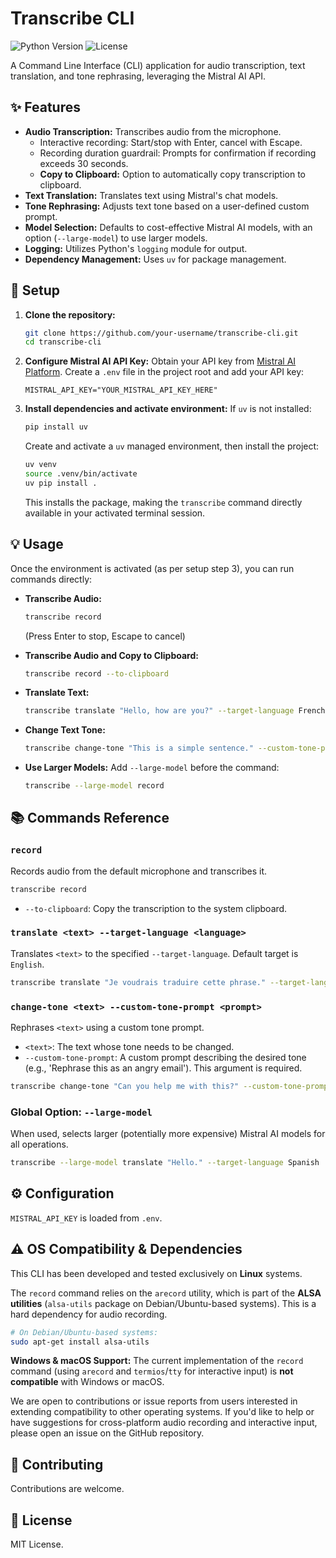 # Transcribe CLI

![Python Version](https://img.shields.io/badge/python-3.8%2B-blue.svg)
![License](https://img.shields.io/badge/license-MIT-green.svg)

A Command Line Interface (CLI) application for audio transcription, text translation, and tone rephrasing, leveraging the Mistral AI API.

## ✨ Features

*   **Audio Transcription:** Transcribes audio from the microphone.
    *   Interactive recording: Start/stop with Enter, cancel with Escape.
    *   Recording duration guardrail: Prompts for confirmation if recording exceeds 30 seconds.
    *   **Copy to Clipboard:** Option to automatically copy transcription to clipboard.
*   **Text Translation:** Translates text using Mistral's chat models.
*   **Tone Rephrasing:** Adjusts text tone based on a user-defined custom prompt.
*   **Model Selection:** Defaults to cost-effective Mistral AI models, with an option (`--large-model`) to use larger models.
*   **Logging:** Utilizes Python's `logging` module for output.
*   **Dependency Management:** Uses `uv` for package management.

## 🚀 Setup

1.  **Clone the repository:**
    ```bash
    git clone https://github.com/your-username/transcribe-cli.git
    cd transcribe-cli
    ```

2.  **Configure Mistral AI API Key:**
    Obtain your API key from [Mistral AI Platform](https://console.mistral.ai/).
    Create a `.env` file in the project root and add your API key:
    ```
    MISTRAL_API_KEY="YOUR_MISTRAL_API_KEY_HERE"
    ```

3.  **Install dependencies and activate environment:**
    If `uv` is not installed:
    ```bash
    pip install uv
    ```
    Create and activate a `uv` managed environment, then install the project:
    ```bash
    uv venv
    source .venv/bin/activate
    uv pip install .
    ```
    This installs the package, making the `transcribe` command directly available in your activated terminal session.

## 💡 Usage

Once the environment is activated (as per setup step 3), you can run commands directly:

*   **Transcribe Audio:**
    ```bash
    transcribe record
    ```
    (Press Enter to stop, Escape to cancel)

*   **Transcribe Audio and Copy to Clipboard:**
    ```bash
    transcribe record --to-clipboard
    ```

*   **Translate Text:**
    ```bash
    transcribe translate "Hello, how are you?" --target-language French
    ```

*   **Change Text Tone:**
    ```bash
    transcribe change-tone "This is a simple sentence." --custom-tone-prompt "Rephrase this as an angry email."
    ```

*   **Use Larger Models:**
    Add `--large-model` before the command:
    ```bash
    transcribe --large-model record
    ```

## 📚 Commands Reference

### `record`

Records audio from the default microphone and transcribes it.

```bash
transcribe record
```

*   `--to-clipboard`: Copy the transcription to the system clipboard.

### `translate <text> --target-language <language>`

Translates `<text>` to the specified `--target-language`. Default target is `English`.

```bash
transcribe translate "Je voudrais traduire cette phrase." --target-language English
```

### `change-tone <text> --custom-tone-prompt <prompt>`

Rephrases `<text>` using a custom tone prompt.

*   `<text>`: The text whose tone needs to be changed.
*   `--custom-tone-prompt`: A custom prompt describing the desired tone (e.g., 'Rephrase this as an angry email'). This argument is required.

```bash
transcribe change-tone "Can you help me with this?" --custom-tone-prompt "Make this sound very formal and polite."
```

### Global Option: `--large-model`

When used, selects larger (potentially more expensive) Mistral AI models for all operations.

```bash
transcribe --large-model translate "Hello." --target-language Spanish
```

## ⚙️ Configuration

`MISTRAL_API_KEY` is loaded from `.env`.

## ⚠️ OS Compatibility & Dependencies

This CLI has been developed and tested exclusively on **Linux** systems.

The `record` command relies on the `arecord` utility, which is part of the **ALSA utilities** (`alsa-utils` package on Debian/Ubuntu-based systems). This is a hard dependency for audio recording.

```bash
# On Debian/Ubuntu-based systems:
sudo apt-get install alsa-utils
```

**Windows & macOS Support:**
The current implementation of the `record` command (using `arecord` and `termios`/`tty` for interactive input) is **not compatible** with Windows or macOS.

We are open to contributions or issue reports from users interested in extending compatibility to other operating systems. If you'd like to help or have suggestions for cross-platform audio recording and interactive input, please open an issue on the GitHub repository.

## 🤝 Contributing

Contributions are welcome.

## 📄 License

MIT License.
